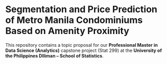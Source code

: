 # Segmentation and Price Prediction of Metro Manila Condominiums Based on Amenity Proximity

This repository contains a topic proposal for our **Professional Master in Data Science (Analytics)** capstone project (Stat 299) at the **University of the Philippines DIliman – School of Statistics**.
